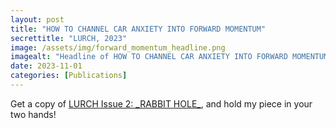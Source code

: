 ```yaml
---
layout: post
title: "HOW TO CHANNEL CAR ANXIETY INTO FORWARD MOMENTUM"
secrettitle: "LURCH, 2023"
image: /assets/img/forward_momentum_headline.png
imagealt: "Headline of HOW TO CHANNEL CAR ANXIETY INTO FORWARD MOMENTUM as seen in Lurch Zine, Issue 2."
date: 2023-11-01
categories: [Publications]
---
```


<body>
    Get a copy of <a href ="https://lurchzine.bigcartel.com/product/issue-02-rabbit-hole">LURCH Issue 2: _RABBIT HOLE_</a>, and hold my piece in your two hands!
</body>
